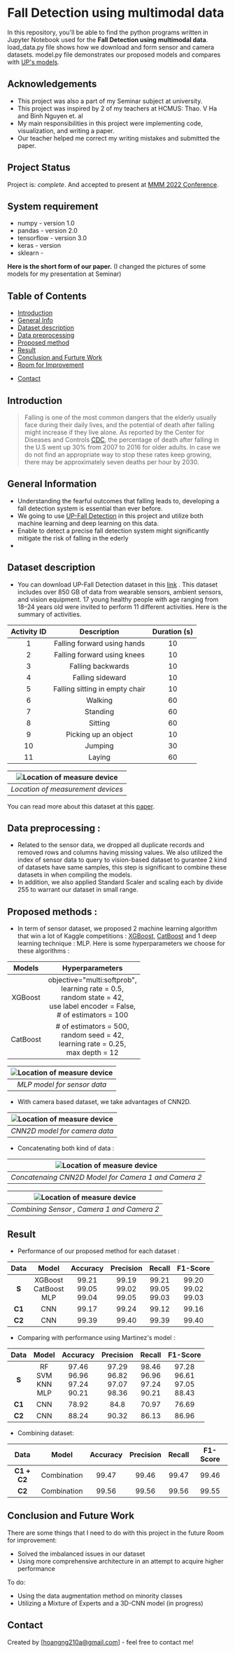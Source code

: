 # Fall Detection using multimodal data

In this repository, you'll be able to find the python programs written in Jupyter Notebook used for the **Fall Detection using multimodal data**. 
load_data.py file shows how we download and form sensor and camera datasets. 
model.py file demonstrates our proposed models and compares with [UP's models](https://www.mdpi.com/1424-8220/19/9/1988).


## Acknowledgements
- This project was also a part of my Seminar subject at university.
- This project was inspired by 2 of my teachers at HCMUS: Thao. V Ha and Binh Nguyen et. al
- My main responsibilities in this project were implementing code, visualization, and writing a paper.
- Our teacher helped me correct my writing mistakes and submitted the paper.


## Project Status
Project is:  _complete_. And accepted to present at [MMM 2022 Conference](https://mmm2022.org/).



## System requirement 
- numpy - version 1.0
- pandas - version 2.0
- tensorflow - version 3.0
- keras - version 
- sklearn - 

**Here is the short form of our paper.** (I changed the pictures of some models for my presentation at Seminar)
## Table of Contents
<!-- * [Acknowledgements](#acknowledgements) -->
* [Introduction](#introduction)
* [General Info](#general-information)
* [Dataset description](#dataset-description)
* [Data preprocessing](#data-preprocessing)
* [Proposed method](#proposed-method)
* [Result](#result)
* [Conclusion and Furture Work](#conclusion)
* [Room for Improvement](#room-for-improvement)
<!-- * [Acknowledgements](#acknowledgements) -->
* [Contact](#contact)
<!-- * [License](#license) -->
<a name="introduction"></a>
## Introduction
> Falling is one of the most common dangers that the elderly usually face during their daily lives, and the potential of death after falling might increase if they live alone.  As reported by the Center for Diseases and Controls [CDC](https://www.cdc.gov/homeandrecreationalsafety/falls/adultfalls.html), the percentage of death after falling in the U.S went up 30% from 2007 to 2016 for older adults. In case we do not find an appropriate way to stop these rates keep growing, there may be approximately seven deaths per hour by 2030.
<a name="general-information"></a>
## General Information
- Understanding the fearful outcomes that falling leads to, developing a fall
detection system is essential than ever before.
- We going to use [UP-Fall Detection](https://www.mdpi.com/1424-8220/19/9/1988) in this project and utilize both machine learning and deep learning on this data.
- Enable to detect a precise fall detection system might significantly mitigate the risk of falling in the ederly
- 
<a name="dataset-description"></a>
## Dataset description
- You can download UP-Fall Detection dataset in this [link](https://sites.google.com/up.edu.mx/har-up/) . This dataset includes over 850 GB of data from wearable sensors, ambient sensors, and vision equipment. 17 young healthy people with age ranging from 18–24 years old were invited to perform 11 different activities. Here is the summary of activities. 

| Activity ID | Description  | Duration (s)  |
| :-----:     | :-:          | :-:           |
|     1        | Falling forward using hands          | 10           |
| 2     | Falling forward using knees          | 10           |
| 3    | Falling backwards         | 10           |
| 4     | Falling sideward          | 10           |
| 5     | Falling sitting in empty chair         | 10           |
| 6     | Walking          | 60           |
| 7     | Standing         | 60           |
| 8     | Sitting          | 60           |
| 9     | Picking up an object         | 10           |
| 10     | Jumping          | 30           |
| 11     | Laying          | 60           |

|![Location of measure device](./img/location.png)|
|:--:| 
| *Location of measurement devices* |
<!-- If you have screenshots you'd like to share, include them here. -->
You can read more about this dataset at this [paper](https://www.mdpi.com/1424-8220/19/9/1988).

<a name="dataset-preprocessing"></a>
## Data preprocessing :
- Related to the sensor data, we dropped all duplicate records and removed rows and columns having missing values. We also utilized the index of sensor data to query to vision-based dataset to gurantee 2 kind of datasets have same samples, this step is significant to combine these datasets in when compiling the models.
- In addition, we also applied Standard Scaler and scaling each by divide 255 to warrant our dataset in small range. 

<a name="proposed-method"></a>
## Proposed methods :
- In term of sensor dataset, we proposed 2 machine learning algorithm that win a lot of Kaggle competitions : [XGBoost](https://xgboost.readthedocs.io/en/stable/), [CatBoost](https://catboost.ai/) and 1 deep learning technique : MLP. Here is some hyperparameters we choose for these algorithms : 

| Models | Hyperparameters  | 
| :-----:     | :-:          |
|     XGBoost        | objective="multi:softprob", <br> learning rate = 0.5, <br> random state = 42,  <br> use label encoder = False, <br> # of estimators = 100 <br>|
| CatBoost     | # of estimators = 500, <br>  random seed = 42, <br> learning rate = 0.25,  <br>      max depth = 12  <br>      | 


|![Location of measure device](./img/SENSOR.png)|
|:--:| 
| *MLP model for sensor data* |

- With camera based dataset, we take advantages of CNN2D. 

|![Location of measure device](./img/CAMERA.png)|
|:--:| 
| *CNN2D model for camera data* |

- Concatenating both kind of data :

|![Location of measure device](./img/C1+C2.png)|
|:--:| 
| *Concatenaing CNN2D Model for Camera 1 and Camera 2* |

|![Location of measure device](./img/S+C1+C2.png)|
|:--:| 
| *Combining Sensor , Camera 1 and Camera 2* |

<a name="result"></a>
## Result 
<!-- | Data | Model  | Accuracy  | Precision | Recall | F1-Score |
|---------------|-----------|-----------|--------|----------|
| S | XGBoost <br> CatBoost <br> MLP  |  | 99.21 <br> 99.05 <br> 99.04 <br> | 99.19 <br> 99.02 <br> 99.05 <br> | 99.21 <br> 99.05 <br> 99.03 <br>| 99.20 <br> 99.02 <br> 99.03 <br> | -->

- Performance of our proposed method for each dataset :

| Data | Model  | Accuracy  | Precision | Recall | F1-Score |
| :-----:     | :-:          | :-:           |  :-:           |  :-:           |  :-:           |
|     **S**        | XGBoost <br> CatBoost <br> MLP <br> | 99.21 <br> 99.05   <br>  99.04 <br>     | 99.19 <br> 99.02 <br>  99.05 <br>         | 99.21 <br> 99.05 <br> 99.03 <br> |99.20 <br> 99.02 <br> 99.03 <br> |
| **C1** | CNN | 99.17  | 99.24 | 99.12 | 99.16 |
| **C2** | CNN | 99.39  | 99.40 | 99.39 | 99.40 |

- Comparing with performance using Martinez's model :

| Data | Model  | Accuracy  | Precision | Recall | F1-Score |
| :-----:     | :-:          | :-:           |  :-:           |  :-:           |  :-:           |
|     **S**        | RF <br> SVM <br> KNN <br> MLP | 97.46 <br> 96.96   <br>  97.24 <br> 90.21 <br>     | 97.29 <br> 96.82 <br>  97.07 <br> 98.36   | 98.46 <br> 96.96 <br> 97.24 <br> 90.21 | 97.28 <br> 96.61 <br> 97.05 <br> 88.43 <br> |
| **C1** | CNN | 78.92 | 84.8 | 70.97 | 76.69 |
| **C2** | CNN | 88.24  | 90.32 | 86.13 | 86.96 |

- Combining dataset:

| Data | Model  | Accuracy  | Precision | Recall | F1-Score |
| :-----:     | :-:          | :-:           |  :-:           |  :-:           |  :-:           |
| **C1 + C2** | Combination | 99.47 | 99.46 | 99.47 | 99.46 |
| **C2** | Combination | 99.56  | 99.56 | 99.56 |99.55 |

<a name="#conclusion"></a>
## Conclusion and Future Work 
There are some things that I need to do with this project in the future
Room for improvement:
- Solved the imbalanced issues in our dataset
- Using more comprehensive architecture in an attempt to acquire higher performance

To do:
- Using the data augmentation method on minority classes
- Utilizing a Mixture of Experts and a 3D-CNN model (in progress)





## Contact
Created by [hoangng210a@gmail.com] - feel free to contact me!


<!-- Optional -->
<!-- ## License -->
<!-- This project is open source and available under the [... License](). -->

<!-- You don't have to include all sections - just the one's relevant to your project -->
